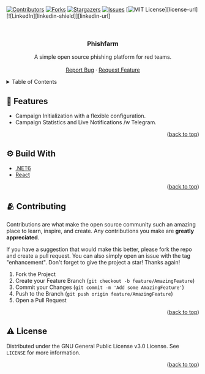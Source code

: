 <div id="top"></div>

<!-- PROJECT SHIELDS -->

[![Contributors][contributors-shield]][contributors-url]
[![Forks][forks-shield]][forks-url]
[![Stargazers][stars-shield]][stars-url]
[![Issues][issues-shield]][issues-url]
[![MIT License][license-shield]][license-url]
[![LinkedIn][linkedin-shield]][linkedin-url]

<!-- PROJECT LOGO -->
<br />
<div align="center">
  <h3 align="center">Phishfarm</h3>
  <p align="center">
    A simple open source phishing platform for red teams.
    <br />
    <br />
    <a href="https://github.com/christoskaltsas/phishfarm/issues">Report Bug</a>
    ·
    <a href="https://github.com/christoskaltsas/phishfarm/issues">Request Feature</a>
  </p>
</div>

<!-- TABLE OF CONTENTS -->
<details>
  <summary>Table of Contents</summary>
  <ol>
    <li><a href="#-features">Features</a></li>
    <li><a href="#-built-with">Built With</a></li>
    <li><a href="#-contributing">Contributing</a></li>
    <li><a href="#-license">License</a></li>
    <li><a href="#contact">Contact</a></li>
    <li><a href="#acknowledgments">Acknowledgments</a></li>
  </ol>
</details>

## 🍇 Features

- Campaign Initialization with a flexible configuration.
- Campaign Statistics and Live Notifications /w Telegram.

<p align="right">(<a href="#top">back to top</a>)</p>

## ⚙️ Build With

- [.NET6](https://dotnet.microsoft.com/en-us/download/dotnet/6.0)
- [React](https://reactjs.org/)

<p align="right">(<a href="#top">back to top</a>)</p>

## 🫂 Contributing

Contributions are what make the open source community such an amazing place to learn, inspire, and create. Any contributions you make are **greatly appreciated**.

If you have a suggestion that would make this better, please fork the repo and create a pull request. You can also simply open an issue with the tag "enhancement".
Don't forget to give the project a star! Thanks again!

1. Fork the Project
2. Create your Feature Branch (`git checkout -b feature/AmazingFeature`)
3. Commit your Changes (`git commit -m 'Add some AmazingFeature'`)
4. Push to the Branch (`git push origin feature/AmazingFeature`)
5. Open a Pull Request

<p align="right">(<a href="#top">back to top</a>)</p>

## ⚠️ License

Distributed under the GNU General Public License v3.0 License. See `LICENSE` for more information.

<p align="right">(<a href="#top">back to top</a>)</p>

<!-- MARKDOWN LINKS & IMAGES -->
<!-- https://www.markdownguide.org/basic-syntax/#reference-style-links -->

[contributors-shield]: https://img.shields.io/github/contributors/christoskaltsas/phishfarm.svg?style=for-the-badge
[contributors-url]: https://github.com/christoskaltsas/phishfarm/graphs/contributors
[forks-shield]: https://img.shields.io/github/forks/christoskaltsas/phishfarm.svg?style=for-the-badge
[forks-url]: https://github.com/christoskaltsas/phishfarm/network/members
[stars-shield]: https://img.shields.io/github/stars/christoskaltsas/phishfarm.svg?style=for-the-badge
[stars-url]: https://github.com/christoskaltsas/phishfarm/stargazers
[issues-shield]: https://img.shields.io/github/issues/christoskaltsas/phishfarm.svg?style=for-the-badge
[issues-url]: https://github.com/christoskaltsas/phishfarm/issues
[license-shield]: https://img.shields.io/github/license/christoskaltsas/phishfarm.svg?style=for-the-badge
[product-screenshot]: images/screenshot.png
